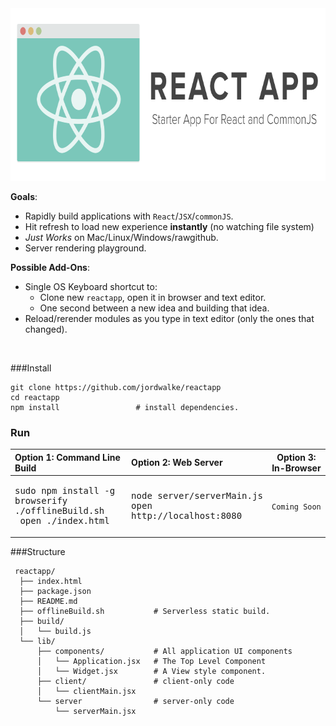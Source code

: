 <img height="276px" src="./ReactAppLogo.png"/>



**Goals**:
  - Rapidly build applications with `React`/`JSX`/`commonJS`.
  - Hit refresh to load new experience **instantly** (no watching file system)
  - *Just Works* on Mac/Linux/Windows/rawgithub.
  - Server rendering playground.

**Possible Add-Ons**:
  - Single OS Keyboard shortcut to:
    - Clone new `reactapp`, open it in browser and text editor.
    - One second between a new idea and building that idea.
  - Reload/rerender modules as you type in text editor (only the ones that changed).



<br>



###Install

    git clone https://github.com/jordwalke/reactapp
    cd reactapp
    npm install                 # install dependencies.



### Run

| Option 1: Command Line Build                                                                                                                             | Option 2: Web Server                                                | Option 3: In-Browser |
| :------------------------------------------------------------------------------------------------------------------------------------------------------- |:--------------------------------------------------------------------| :-------------------:|
| <pre>sudo npm install -g browserify<br>./offlineBuild.sh<br> open ./index.html</pre> | <pre>node server/serverMain.js<br>open http://localhost:8080</pre>  | `Coming Soon`        |


###Structure

     reactapp/
      ├── index.html
      ├── package.json
      ├── README.md
      ├── offlineBuild.sh           # Serverless static build.
      ├── build/
      │   └── build.js
      └── lib/
          ├── components/           # All application UI components
          │   └── Application.jsx   # The Top Level Component
          │   └── Widget.jsx        # A View style component.
          ├── client/               # client-only code
          │   └── clientMain.jsx
          └── server                # server-only code
              └── serverMain.jsx
